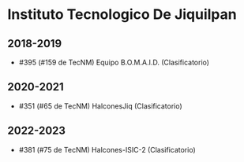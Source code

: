 # Instituto Tecnologico De Jiquilpan

## 2018-2019

- #395 (#159 de TecNM) Equipo B.O.M.A.I.D. (Clasificatorio)

## 2020-2021

- #351 (#65 de TecNM) HalconesJiq (Clasificatorio)

## 2022-2023

- #381 (#75 de TecNM) Halcones-ISIC-2 (Clasificatorio)


